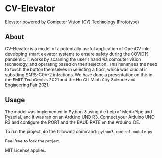 # CV-Elevator
Elevator powered by Computer Vision (CV) Technology (Prototype)

## About 
CV-Elevator is a model of a potentially useful application of OpenCV into developing smart elevator systems to ensure safety during the COVID19 pandemic. It works by scanning the user's hand via computer vision technology, and operating based on their selection. This minimises the need to touch the button themselves in selecting a floor, which was crucial in subsiding SARS-COV-2 infections. We have done a presentation on this in the RMIT TechGenius 2021 and the Ho Chi Minh City Science and Engineering Fair 2021. 

## Usage
The model was implemented in Python 3 using the help of MediaPipe and Pyserial, and it was ran on an Arduino UNO R3.
Connect your Arduino UNO R3 and configure the PORT and the BAUD RATE on the Arduino IDE. 

To run the project, do the following command: `python3 control-module.py`

Feel free to fork the project. 

MIT License applies. 
